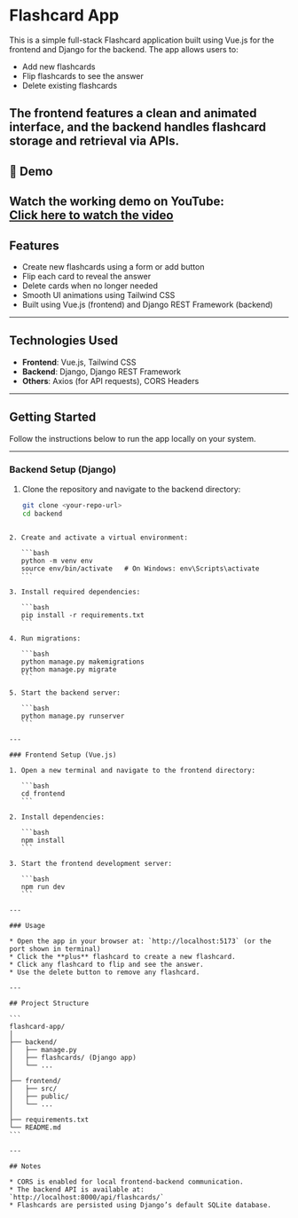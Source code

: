# Flashcard App

This is a simple full-stack Flashcard application built using Vue.js for the frontend and Django for the backend. The app allows users to:

- Add new flashcards
- Flip flashcards to see the answer
- Delete existing flashcards

The frontend features a clean and animated interface, and the backend handles flashcard storage and retrieval via APIs.
---

## 🔗 Demo

Watch the working demo on YouTube:  
**[Click here to watch the video](https://www.youtube.com/watch?v=your-demo-link)**  
---

## Features

- Create new flashcards using a form or add button
- Flip each card to reveal the answer
- Delete cards when no longer needed
- Smooth UI animations using Tailwind CSS
- Built using Vue.js (frontend) and Django REST Framework (backend)

---

## Technologies Used

- **Frontend**: Vue.js, Tailwind CSS
- **Backend**: Django, Django REST Framework
- **Others**: Axios (for API requests), CORS Headers

---

## Getting Started

Follow the instructions below to run the app locally on your system.

---

### Backend Setup (Django)

1. Clone the repository and navigate to the backend directory:
   ```bash
   git clone <your-repo-url>
   cd backend
````

2. Create and activate a virtual environment:

   ```bash
   python -m venv env
   source env/bin/activate   # On Windows: env\Scripts\activate
   ```

3. Install required dependencies:

   ```bash
   pip install -r requirements.txt
   ```

4. Run migrations:

   ```bash
   python manage.py makemigrations
   python manage.py migrate
   ```

5. Start the backend server:

   ```bash
   python manage.py runserver
   ```

---

### Frontend Setup (Vue.js)

1. Open a new terminal and navigate to the frontend directory:

   ```bash
   cd frontend
   ```

2. Install dependencies:

   ```bash
   npm install
   ```

3. Start the frontend development server:

   ```bash
   npm run dev
   ```

---

### Usage

* Open the app in your browser at: `http://localhost:5173` (or the port shown in terminal)
* Click the **plus** flashcard to create a new flashcard.
* Click any flashcard to flip and see the answer.
* Use the delete button to remove any flashcard.

---

## Project Structure

```
flashcard-app/
│
├── backend/
│   ├── manage.py
│   ├── flashcards/ (Django app)
│   └── ...
│
├── frontend/
│   ├── src/
│   ├── public/
│   └── ...
│
├── requirements.txt
└── README.md
```

---

## Notes

* CORS is enabled for local frontend-backend communication.
* The backend API is available at: `http://localhost:8000/api/flashcards/`
* Flashcards are persisted using Django’s default SQLite database.
